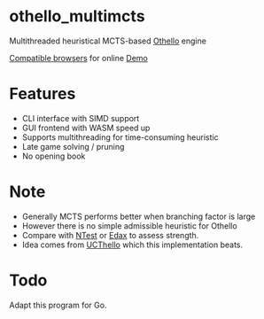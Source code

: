 # othello_multimcts
Multithreaded heuristical MCTS-based [Othello](https://en.wikipedia.org/wiki/Reversi) engine

[Compatible browsers](https://developer.mozilla.org/en-US/docs/WebAssembly#browser_compatibility)
for online [Demo](https://xumarcus.github.io/othello_multimcts)

# Features
* CLI interface with SIMD support
* GUI frontend with WASM speed up
* Supports multithreading for time-consuming heuristic
* Late game solving / pruning
* No opening book

# Note
* Generally MCTS performs better when branching factor is large
* However there is no simple admissible heuristic for Othello
* Compare with [NTest](https://github.com/weltyc/ntest)
or [Edax](https://github.com/abulmo/edax-reversi)
to assess strength.
* Idea comes from [UCThello](https://github.com/OMerkel/UCThello)
which this implementation beats.

# Todo
Adapt this program for Go.
